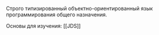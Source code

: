  Cтрого типизированный объектно-ориентированный язык программирования общего назначения.

Основы для изучения:
[[JDS]]